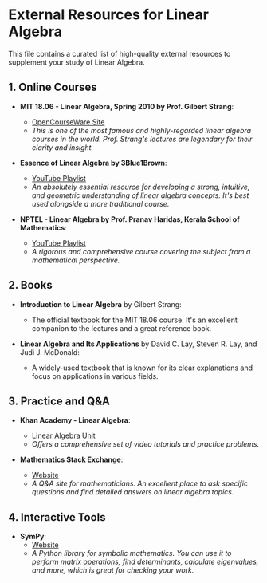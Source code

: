# External Resources for Linear Algebra

This file contains a curated list of high-quality external resources to supplement your study of Linear Algebra.

## 1. Online Courses

-   **MIT 18.06 - Linear Algebra, Spring 2010 by Prof. Gilbert Strang**:
    -   [OpenCourseWare Site](https://ocw.mit.edu/courses/mathematics/18-06-linear-algebra-spring-2010/)
    -   *This is one of the most famous and highly-regarded linear algebra courses in the world. Prof. Strang's lectures are legendary for their clarity and insight.*

-   **Essence of Linear Algebra by 3Blue1Brown**:
    -   [YouTube Playlist](https://www.youtube.com/playlist?list=PLZHQObOWTQDPD3MizzM2xVFitgF8hE_ab)
    -   *An absolutely essential resource for developing a strong, intuitive, and geometric understanding of linear algebra concepts. It's best used alongside a more traditional course.*

-   **NPTEL - Linear Algebra by Prof. Pranav Haridas, Kerala School of Mathematics**:
    -   [YouTube Playlist](https://www.youtube.com/playlist?list=PLG6wde_j_rf3a_N2T3a2-ub2a235iWfPq)
    -   *A rigorous and comprehensive course covering the subject from a mathematical perspective.*

## 2. Books

-   **Introduction to Linear Algebra** by Gilbert Strang:
    -   The official textbook for the MIT 18.06 course. It's an excellent companion to the lectures and a great reference book.

-   **Linear Algebra and Its Applications** by David C. Lay, Steven R. Lay, and Judi J. McDonald:
    -   A widely-used textbook that is known for its clear explanations and focus on applications in various fields.

## 3. Practice and Q&A

-   **Khan Academy - Linear Algebra**:
    -   [Linear Algebra Unit](https://www.khanacademy.org/math/linear-algebra)
    -   *Offers a comprehensive set of video tutorials and practice problems.*

-   **Mathematics Stack Exchange**:
    -   [Website](https://math.stackexchange.com/)
    -   *A Q&A site for mathematicians. An excellent place to ask specific questions and find detailed answers on linear algebra topics.*

## 4. Interactive Tools

-   **SymPy**:
    -   [Website](https://www.sympy.org/en/index.html)
    -   *A Python library for symbolic mathematics. You can use it to perform matrix operations, find determinants, calculate eigenvalues, and more, which is great for checking your work.*

